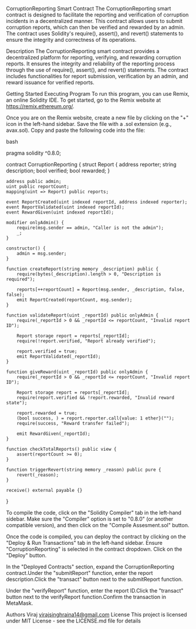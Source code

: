 CorruptionReporting Smart Contract
The CorruptionReporting smart contract is designed to facilitate the reporting and verification of corruption incidents in a decentralized manner. This contract allows users to submit corruption reports, which can then be verified and rewarded by an admin. The contract uses Solidity's require(), assert(), and revert() statements to ensure the integrity and correctness of its operations.

Description
The CorruptionReporting smart contract provides a decentralized platform for reporting, verifying, and rewarding corruption reports. It ensures the integrity and reliability of the reporting process through the use of require(), assert(), and revert() statements. The contract includes functionalities for report submission, verification by an admin, and reward issuance for verified reports.

Getting Started
Executing Program
To run this program, you can use Remix, an online Solidity IDE. To get started, go to the Remix website at https://remix.ethereum.org/.

Once you are on the Remix website, create a new file by clicking on the "+" icon in the left-hand sidebar. Save the file with a .sol extension (e.g., avax.sol). Copy and paste the following code into the file:

bash

pragma solidity ^0.8.0;

contract CorruptionReporting {
    struct Report {
        address reporter;
        string description;
        bool verified;
        bool rewarded;
    }

    address public admin;
    uint public reportCount;
    mapping(uint => Report) public reports;

    event ReportCreated(uint indexed reportId, address indexed reporter);
    event ReportValidated(uint indexed reportId);
    event RewardGiven(uint indexed reportId);

    modifier onlyAdmin() {
        require(msg.sender == admin, "Caller is not the admin");
        _;
    }

    constructor() {
        admin = msg.sender;
    }

    function createReport(string memory _description) public {
        require(bytes(_description).length > 0, "Description is required");

        reports[++reportCount] = Report(msg.sender, _description, false, false);
        emit ReportCreated(reportCount, msg.sender);
    }

    function validateReport(uint _reportId) public onlyAdmin {
        require(_reportId > 0 && _reportId <= reportCount, "Invalid report ID");

        Report storage report = reports[_reportId];
        require(!report.verified, "Report already verified");

        report.verified = true;
        emit ReportValidated(_reportId);
    }

    function giveReward(uint _reportId) public onlyAdmin {
        require(_reportId > 0 && _reportId <= reportCount, "Invalid report ID");

        Report storage report = reports[_reportId];
        require(report.verified && !report.rewarded, "Invalid reward state");

        report.rewarded = true;
        (bool success, ) = report.reporter.call{value: 1 ether}("");
        require(success, "Reward transfer failed");

        emit RewardGiven(_reportId);
    }

    function checkTotalReports() public view {
        assert(reportCount >= 0);
    }

    function triggerRevert(string memory _reason) public pure {
        revert(_reason);
    }

    receive() external payable {}
}

To compile the code, click on the "Solidity Compiler" tab in the left-hand sidebar. Make sure the "Compiler" option is set to "0.8.0" (or another compatible version), and then click on the "Compile Assesment.sol" button.

Once the code is compiled, you can deploy the contract by clicking on the "Deploy & Run Transactions" tab in the left-hand sidebar. Ensure "CorruptionReporting" is selected in the contract dropdown. Click on the "Deploy" button.

In the "Deployed Contracts" section, expand the CorruptionReporting contract.Under the "submitReport" function, enter the report description.Click the "transact" button next to the submitReport function.

Under the "verifyReport" function, enter the report ID.Click the "transact" button next to the verifyReport function.Confirm the transaction in MetaMask.

Authors
Viraj 
virajsinghraina14@gmail.com
License
This project is licensed under MIT License - see the LICENSE.md file for details
